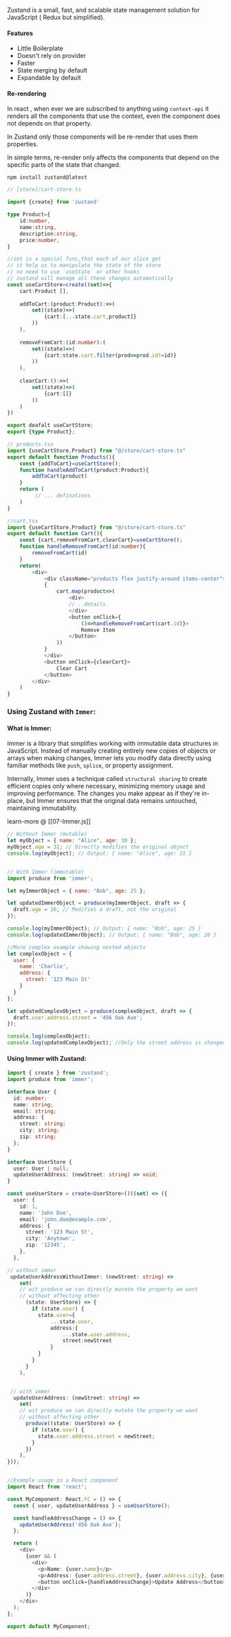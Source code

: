 Zustand is a small, fast, and scalable state management solution for JavaScript ( Redux but simplified).

#### Features

- Little Boilerplate
- Doesn't rely on provider
- Faster
- State merging by default
- Expandable by default

#### Re-rendering

In react , when ever we are subscribed to anything using `context-api` it renders all the components that use the context, even the component does not depends on that property.

In Zustand only those components will be re-render that uses them properties.

In simple terms, re-render only affects the components that depend on the specific parts of the state that changed. 

```shell
npm install zustand@latest
```

```ts
// [store]/cart-store.ts

import {create} from 'zustand'

type Product={
	id:number,
	name:string,
	description:string,
	price:number,
}

//set is a special func,that each of our slice get
// it help us to manipulate the state of the store
// no need to use `useState` or other hooks
// zustand will manage all these changes automatically
const useCartStore=create((set)=>{
	cart:Product [],
	
	addToCart:(product:Product):=>(
		set((state)=>(
			{cart:[...state.cart,product]}
		))
	),
	
	removeFromCart:(id:number):(
		set((state)=>(
			{cart:state.cart.filter(prod=>prod.id!=id)}
		))
	),
	
	clearCart:():=>(
		set((state)=>(
			{cart:[]}
		))
	)
})

export deafalt useCartStore;
export {type Product};

```

```ts
// products.tsx
import {useCartStore,Product} from "@/store/cart-store.ts"
export default function Products(){
	const {addToCart}=useCartStore();
	function handleAddToCart(product:Product){
		addToCart(product)
	}
	return (
		 // ... definations
	)
}
```

```ts
//cart.tsx
import {useCartStore,Product} from "@/store/cart-store.ts"
export default function Cart(){
	const {cart,removeFromCart,clearCart}=useCartStore();
	function handleRemoveFromCart(id:number){
		removeFromCart(id)
	}
	return(
		<div>
			<div className="products flex justify-around items-center">
			{
				cart.map(product=>(
					<div>
					// ..details
					</div>
					<button onClick={
						()=>handleRemoveFromCart(cart.id)}>
						Remove Item
					</button>
				))
			}
			</div>
			<button onClick={clearCart}>
				Clear Cart
			</button>
		</div>
	)
}
```

### Using Zustand with `Immer`:

#### What is Immer:

Immer is a library that simplifies working with immutable data structures in JavaScript.  Instead of manually creating entirely new copies of objects or arrays when making changes, Immer lets you modify data directly using familiar methods like `push`, `splice`, or property assignment. 

Internally, Immer uses a technique called `structural sharing` to create efficient copies only where necessary, minimizing memory usage and improving performance.  The changes you make appear as if they're in-place, but Immer ensures that the original data remains untouched, maintaining immutability.

learn-more @ [[07-Immer.js]] 

```js
// Without Immer (mutable)
let myObject = { name: "Alice", age: 30 };
myObject.age = 31; // Directly modifies the original object
console.log(myObject); // Output: { name: "Alice", age: 31 }


// With Immer (immutable)
import produce from 'immer';

let myImmerObject = { name: "Bob", age: 25 };

let updatedImmerObject = produce(myImmerObject, draft => {
  draft.age = 26; // Modifies a draft, not the original
});

console.log(myImmerObject); // Output: { name: "Bob", age: 25 }
console.log(updatedImmerObject); // Output: { name: "Bob", age: 26 } 

//More complex example showing nested objects
let complexObject = {
  user: {
    name: 'Charlie',
    address: {
      street: '123 Main St'
    }
  }
};

let updatedComplexObject = produce(complexObject, draft => {
  draft.user.address.street = '456 Oak Ave';
});

console.log(complexObject); 
console.log(updatedComplexObject); //Only the street address is changed, original object is untouched.

```

#### Using Immer with Zustand:

```ts
import { create } from 'zustand';
import produce from 'immer';

interface User {
  id: number;
  name: string;
  email: string;
  address: {
    street: string;
    city: string;
    zip: string;
  };
}

interface UserStore {
  user: User | null;
  updateUserAddress: (newStreet: string) => void;
}

const useUserStore = create<UserStore>()((set) => ({
  user: {
    id: 1,
    name: 'John Doe',
    email: 'john.doe@example.com',
    address: {
      street: '123 Main St',
      city: 'Anytown',
      zip: '12345',
    },
  },

// without immer
 updateUserAddressWithoutImmer: (newStreet: string) =>
	set(
    // wit produce we can directly mutate the property we want
    // without affecting other
      (state: UserStore) => {
        if (state.user) {
          state.user={
	          ...state.user,
	          address:{
		          ...state.user.address,
		          street:newStreet
	          }
          }
        }
      }
    ),


 // with immer
  updateUserAddress: (newStreet: string) =>
    set(
    // wit produce we can directly mutate the property we want
    // without affecting other
      produce((state: UserStore) => {
        if (state.user) {
          state.user.address.street = newStreet;
        }
      })
    ),
}));


//Example usage in a React component
import React from 'react';

const MyComponent: React.FC = () => {
  const { user, updateUserAddress } = useUserStore();

  const handleAddressChange = () => {
    updateUserAddress('456 Oak Ave');
  };

  return (
    <div>
      {user && (
        <div>
          <p>Name: {user.name}</p>
          <p>Address: {user.address.street}, {user.address.city}, {user.address.zip}</p>
          <button onClick={handleAddressChange}>Update Address</button>
        </div>
      )}
    </div>
  );
};

export default MyComponent;
```

